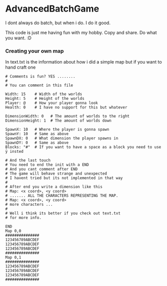 # AdvancedBatchGame
I dont always do batch, but when i do. I do it good.


This code is just me having fun with my hobby.
Copy and share. Do what you want. :D

### Creating your own map

In text.txt is the information about how i did a simple map but if you want to hand craft one

```
# Comments is fun? YES ........
#
# You can comment in this file

Width: 15    # Width of the worlds
Height: 5    # Height of the worlds
Player: @    # How your player gonna look
Health: 0    # I have no support for this but whatever

DimensionWidth: 0   # The amount of worlds to the right
DimensionHeight: 1  # The amount of worlds down

SpawnX: 10   # Where the player is gonna spawn
SpawnY: 10   # Same as above
SpawnDX: 0   # What dimension the player spawns in
SpawnDY: 0   # Same as above
Blocks: "#"  # If you want to have a space as a block you need to use ÿ insted

# And the last touch
# You need to end the init with a END
# And you cant comment after END
# The game will behave strange and unexpected
# I havent tried but its not implemented in that way
#
# After end you write a dimension like this
# Map: <x coord>, <y coord>
# ....... ALL THE CHARACTERS REPRESENTING THE MAP.
# Map: <x coord>, <y coord>
# more characters ...
#
# Well i think its better if you check out text.txt
# for more info.

END
Map 0,0
###############
123456789ABCDEF
123456789ABCDEF
123456789ABCDEF
###############
Map 0,1
###############
123456789ABCDEF
123456789ABCDEF
123456789ABCDEF
###############
```
